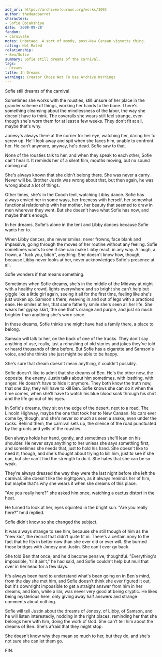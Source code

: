 ```yaml
---
ao3_url: https://archiveofourown.org/works/1092
author: thedeadparrot
characters:
- Sofie Bojakshiya
date: '2008-09-28'
fandom:
- Carnivale
notes: Unbetaed. A sort of moody, post-New Canaan vignette thing.
rating: Not Rated
relationship:
- Ben/Sofie
summary: Sofie still dreams of the carnival.
tags:
- Dreams
title: In Dreams
warnings: Creator Chose Not To Use Archive Warnings
---
```


Sofie still dreams of the carnival.

Sometimes she works with the rousties, still unsure of her place in the grander scheme of things, working her hands to the bone. There's something cleansing about the mindlessness of the labor, the way she doesn't have to think. The coveralls she wears still feel strange, even though she's worn them for at least a few weeks. They don't fit at all, maybe that's why.

Jonesy's always there at the corner for her eye, watching her, daring her to screw up. He'll look away and spit when she faces him, unable to confront her. He can't anymore, anyway, he's dead. Sofie saw to that.

None of the rousties talk to her, and when they speak to each other, Sofie can't hear it. It reminds her of a silent film, mouths moving, but no sound coming out.

She's always known that she didn't belong there. She was never a carny. Never will be. Brother Justin was wrong about that, but then again, he was wrong about a lot of things.

Other times, she's in the Cooch tent, watching Libby dance. Sofie has always envied her in some ways, her freeness with herself, her somewhat functional relationship with her mother, her beauty that seemed to draw in men wherever they went. But she doesn't have what Sofie has now, and maybe that's enough.

In her dreams, Sofie's alone in the tent and Libby dances because Sofie wants her to.

When Libby dances, she never smiles, never frowns, face blank and impassive, going through the moves of her routine without any feeling. Sofie sometimes wants to see if she can make Libby react, in any way. A laugh, a frown, a "fuck you, bitch", anything. She doesn't know how, though, because Libby never looks at her, never acknowledges Sofie's presence at all.

Sofie wonders if that means something.

Sometimes when Sofie dreams, she's in the middle of the Midway at night with a healthy crowd, lights everywhere and so bright she can't help but giggle like a little girl again, seeing it all for the first time, feeling like she's just woken up. Samson's there, weaving in and out of legs with a practiced ease. He smiles at her, that same fatherly smile she's seen all her life. She wears her gypsy skirt, the one that's orange and purple, and just so much brighter than anything she's worn since.

In those dreams, Sofie thinks she might have had a family there, a place to belong.

Samson will talk to her, on the back of one of the trucks. They don't say anything of use, really, just a rehashing of old stories and jokes they've told or heard thousands of time before. But Sofie has a cigarette and Samson's voice, and she thinks she just might be able to be happy.

She's sure that dream doesn't mean anything, it couldn't possibly.

Sofie doesn't like to admit that she dreams of Ben. He's the other now, the opposite, the enemy. Justin talks about him sometimes, with loathing, with anger. He doesn't have to hide it anymore. They both know the truth now, that one day, they will have to kill Ben. Sofie knows she can do it when the time comes, when she'll have to watch his blue blood soak through his shirt and the life go out of his eyes.

In Sofie's dreams, they sit on the edge of the desert, next to a road. The Lincoln Highway, maybe the one that took her to New Canaan. No cars ever come by, though, and she's never so much as seen a snake, even under the rocks. Behind them, the carnival sets up, the silence of the road punctuated by the grunts and yells of the rousties.

Ben always holds her hand, gently, and sometimes she'll lean on his shoulder. He never says anything to her unless she says something first, and sometimes she needs that, just to hold his hand. She doesn't like to need it, though, and she's thought about trying to kill him, just to see if she can, but she can't find the strength to do it. She hates that she can be so weak.

They're always dressed the way they were the last night before she left the carnival. She doesn't like the nightgown, as it always reminds her of him, but maybe that's why she wears it when she dreams of this place.

"Are you really here?" she asked him once, watching a cactus distort in the heat.

He turned to look at her, eyes squinted in the bright sun. "Are *you* really here?" he'd replied.

Sofie didn't know so she changed the subject.

It was always strange to see him, because she still though of him as the "new kid", the recruit that didn't quite fit in. There's a certain irony to the fact that he fits in better now than she ever did or ever will. She burned those bridges with Jonesy and Justin. She can't ever go back.

She told Ben that once, and he'd become pensive, thoughtful. "Everything's impossible, 'til it ain't," he had said, and Sofie couldn't help but mull that over in her head for a few days.

It's always been hard to understand what's been going on in Ben's mind, from the day she met him, and Sofie doesn't think she ever figured it out, but it's downright impossible to get a straight answer from him in her dreams, and Ben, while a liar, was never very good at being cryptic. He likes being mysterious here, only giving away half answers and strange comments about nothing.

Sofie will tell Justin about the dreams of Jonesy, of Libby, of Samson, and he will listen interestedly, nodding in the right places, reminding her that she belongs here with him, doing the work of God. She can't tell him about the dreams of Ben. She's afraid that they might stop.

She doesn't know why they mean so much to her, but they do, and she's not sure she can let them go.

FIN.
